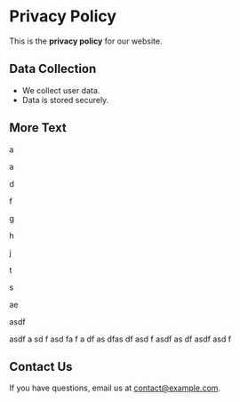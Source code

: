 # Privacy Policy
This is the **privacy policy** for our website.

## Data Collection
- We collect user data.
- Data is stored securely.

## More Text
a

a

d

f

g

h

j

t

s

ae

asdf

asdf
a
sd
f
asd
fa
f
a
df
as
dfas
df
asd
f
asdf
as
df
asdf
asd
f


## Contact Us
If you have questions, email us at [contact@example.com](mailto:contact@example.com).
